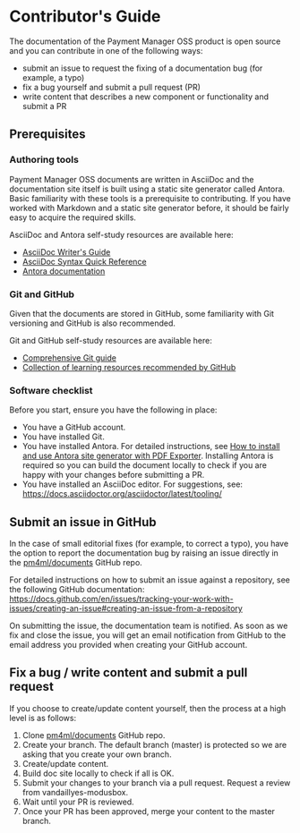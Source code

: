 # Contributor's Guide

The documentation of the Payment Manager OSS product is open source and you can contribute in one of the following ways:

* submit an issue to request the fixing of a documentation bug (for example, a typo)
* fix a bug yourself and submit a pull request (PR)
* write content that describes a new component or functionality and submit a PR

## Prerequisites

### Authoring tools

Payment Manager OSS documents are written in AsciiDoc and the documentation site itself is built using a static site generator called Antora. Basic familiarity with these tools is a prerequisite to contributing. If you have worked with Markdown and a static site generator before, it should be fairly easy to acquire the required skills.

AsciiDoc and Antora self-study resources are available here:

* [AsciiDoc Writer's Guide](https://asciidoctor.org/docs/asciidoc-writers-guide/)
* [AsciiDoc Syntax Quick Reference](https://docs.asciidoctor.org/asciidoc/latest/syntax-quick-reference/)
* [Antora documentation](https://docs.antora.org/)

### Git and GitHub

Given that the documents are stored in GitHub, some familiarity with Git versioning and GitHub is also recommended.

Git and GitHub self-study resources are available here:

* [Comprehensive Git guide](https://git-scm.com/book/en/v2)
* [Collection of learning resources recommended by GitHub](https://docs.github.com/en/get-started/quickstart/git-and-github-learning-resources)

### Software checklist

Before you start, ensure you have the following in place:

* You have a GitHub account.
* You have installed Git.
* You have installed Antora. For detailed instructions, see [How to install and use Antora site generator with PDF Exporter](/antora_instructions_for_doc_contributors.md). Installing Antora is required so you can build the document locally to check if you are happy with your changes before submitting a PR.
* You have installed an AsciiDoc editor. For suggestions, see: https://docs.asciidoctor.org/asciidoctor/latest/tooling/

## Submit an issue in GitHub

In the case of small editorial fixes (for example, to correct a typo), you have the option to report the documentation bug by raising an issue directly in the [pm4ml/documents](https://github.com/pm4ml/documents/issues) GitHub repo. 

For detailed instructions on how to submit an issue against a repository, see the following GitHub documentation: https://docs.github.com/en/issues/tracking-your-work-with-issues/creating-an-issue#creating-an-issue-from-a-repository

On submitting the issue, the documentation team is notified. As soon as we fix and close the issue, you will get an email notification from GitHub to the email address you provided when creating your GitHub account.

## Fix a bug / write content and submit a pull request

If you choose to create/update content yourself, then the process at a high level is as follows:

1. Clone [pm4ml/documents](https://github.com/pm4ml/documents/issues) GitHub repo.
1. Create your branch. The default branch (master) is protected so we are asking that you create your own branch.
1. Create/update content.
1. Build doc site locally to check if all is OK.
1. Submit your changes to your branch via a pull request. Request a review from vandaillyes-modusbox.
1. Wait until your PR is reviewed.
1. Once your PR has been approved, merge your content to the master branch.